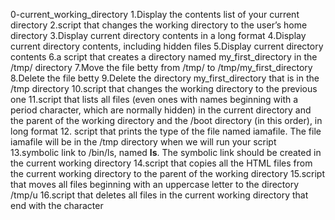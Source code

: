 0-current_working_directory
1.Display the contents list of your current directory
2.script that changes the working directory to the user’s home directory
3.Display current directory contents in a long format
4.Display current directory contents, including hidden files 
5.Display current directory contents
6.a script that creates a directory named my_first_directory in the /tmp/ directory
7.Move the file betty from /tmp/ to /tmp/my_first_directory
8.Delete the file betty
9.Delete the directory my_first_directory that is in the /tmp directory
10.script that changes the working directory to the previous one
11.script that lists all files (even ones with names beginning with a period character, which are normally hidden) in the current directory and the parent of the working directory and the /boot directory (in this order), in long format
12. script that prints the type of the file named iamafile. The file iamafile will be in the /tmp directory when we will run your script
13.symbolic link to /bin/ls, named __ls__. The symbolic link should be created in the current working directory
14.script that copies all the HTML files from the current working directory to the parent of the working directory
15.script that moves all files beginning with an uppercase letter to the directory /tmp/u
16.script that deletes all files in the current working directory that end with the character 
